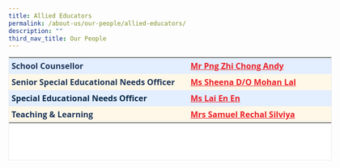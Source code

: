 ```yaml
---
title: Allied Educators
permalink: /about-us/our-people/allied-educators/
description: ""
third_nav_title: Our People
---
```

<table class="iveo_table ive_eobj_center ives_tab_1" style="margin: auto; outline: 0px; padding: 0px; clear: both; border: 1px solid rgb(234, 234, 234); border-collapse: collapse; color: rgb(28, 52, 88); font-family: &quot;Open Sans&quot;, sans-serif; font-size: 16px; font-style: normal; font-variant-ligatures: normal; font-variant-caps: normal; font-weight: 400; letter-spacing: normal; orphans: 2; text-align: left; text-transform: none; white-space: normal; widows: 2; word-spacing: 0px; -webkit-text-stroke-width: 0px; background-color: rgb(255, 255, 255); text-decoration-thickness: initial; text-decoration-style: initial; text-decoration-color: initial; width: 639px; height: 205px;"><tbody style="margin: 0px; outline: 0px; padding: 0px;"><tr style="margin: 0px; outline: 0px; padding: 0px;"><td style="margin: 0px; outline: 0px; padding: 5px; text-align: left; background: rgb(227, 238, 255); color: rgb(4, 40, 71); width: 355px;"><b style="margin: 0px; outline: 0px; padding: 0px; color: rgb(28, 52, 88);">School Counsellor</b><br style="margin: 0px; outline: 0px; padding: 0px;"></td><td style="margin: 0px; outline: 0px; padding: 5px; text-align: left; background: rgb(227, 238, 255); color: rgb(4, 40, 71); width: 283px;"><a href="mailto:png_zhi_chong@moe.edu.sg" target="" style="margin: 0px; outline: 0px; padding: 0px; color: rgb(236, 31, 38); text-decoration: underline; background-color: initial; font-weight: bold;">Mr Png Zhi Chong Andy</a><br style="margin: 0px; outline: 0px; padding: 0px;"></td></tr><tr style="margin: 0px; outline: 0px; padding: 0px;"><td style="margin: 0px; outline: 0px; padding: 5px; text-align: left; background: rgb(255, 248, 232); color: rgb(4, 40, 71); width: 60px;"><b style="margin: 0px; outline: 0px; padding: 0px; color: rgb(28, 52, 88);">Senior Special Educational Needs Officer</b></td><td style="margin: 0px; outline: 0px; padding: 5px; text-align: left; background: rgb(255, 248, 232); color: rgb(4, 40, 71); width: 60px;"><a href="mailto:sheena_mohan_lal@moe.edu.sg" target="" style="margin: 0px; outline: 0px; padding: 0px; color: rgb(236, 31, 38); text-decoration: underline; background-color: initial; font-weight: bold;">Ms Sheena D/O Mohan Lal</a></td></tr><tr style="margin: 0px; outline: 0px; padding: 0px;"><td style="margin: 0px; outline: 0px; padding: 5px; text-align: left; background: rgb(227, 238, 255); color: rgb(4, 40, 71); width: 60px;"><b style="margin: 0px; outline: 0px; padding: 0px;">Special Educational Needs Officer</b></td><td style="margin: 0px; outline: 0px; padding: 5px; text-align: left; background: rgb(227, 238, 255); color: rgb(4, 40, 71); width: 60px;"><b style="margin: 0px; outline: 0px; padding: 0px; background-color: initial;"><a href="mailto:lai_en_en@moe.edu.sg" target="" style="margin: 0px; outline: 0px; padding: 0px; color: rgb(236, 31, 38); text-decoration: underline;">Ms Lai En En</a></b></td></tr><tr style="margin: 0px; outline: 0px; padding: 0px;"><td style="margin: 0px; outline: 0px; padding: 5px; text-align: left; background: rgb(255, 248, 232); color: rgb(4, 40, 71);"><b style="margin: 0px; outline: 0px; padding: 0px; color: rgb(28, 52, 88);">Teaching &amp; Learning</b></td><td style="margin: 0px; outline: 0px; padding: 5px; text-align: left; background: rgb(255, 248, 232); color: rgb(4, 40, 71); width: 60px;"><strong style="margin: 0px; outline: 0px; padding: 0px; color: rgb(28, 52, 88);"><a href="mailto:samuel_tr_silviya@moe.edu.sg" target="" style="margin: 0px; outline: 0px; padding: 0px; color: rgb(236, 31, 38); text-decoration: underline;">Mrs Samuel Rechal Silviya</a></strong></td></tr><tr style="margin: 0px; outline: 0px; padding: 0px;">